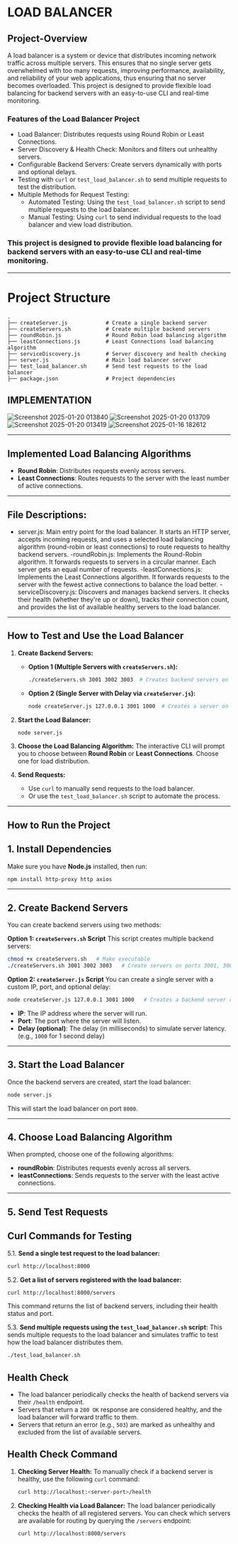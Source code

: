 # **LOAD BALANCER**

## **Project-Overview**

A load balancer is a system or device that distributes incoming network traffic across multiple servers. This ensures that no single server gets overwhelmed with too many requests, improving performance, availability, and reliability of your web applications, thus ensuring that no server becomes overloaded.
This project is designed to provide flexible load balancing for backend servers with an easy-to-use CLI and real-time monitoring.

### **Features of the Load Balancer Project**

- Load Balancer: Distributes requests using Round Robin or Least Connections.
- Server Discovery & Health Check: Monitors and filters out unhealthy servers.
- Configurable Backend Servers: Create servers dynamically with ports and optional delays.
- Testing with `curl` or `test_load_balancer.sh` to send multiple requests to test the distribution.
- Multiple Methods for Request Testing:
   - Automated Testing: Using the `test_load_balancer.sh` script to send multiple requests to the load balancer.
   - Manual Testing: Using `curl` to send individual requests to the load balancer and view load distribution.
     
### This project is designed to provide flexible load balancing for backend servers with an easy-to-use CLI and real-time monitoring.
---

# **Project Structure**

```
.
├── createServer.js            # Create a single backend server
├── createServers.sh           # Create multiple backend servers
├── roundRobin.js              # Round Robin load balancing algorithm
├── leastConnections.js        # Least Connections load balancing algorithm
├── serviceDiscovery.js        # Server discovery and health checking
├── server.js                  # Main load balancer server
├── test_load_balancer.sh      # Send test requests to the load balancer
├── package.json               # Project dependencies
```

## **IMPLEMENTATION**
![Screenshot 2025-01-20 013840](https://github.com/user-attachments/assets/68744a55-9228-4bb4-ba4e-9a731c20a637)
![Screenshot 2025-01-20 013709](https://github.com/user-attachments/assets/9f4fb6e9-900d-4539-974d-bc1ae368db68)
![Screenshot 2025-01-20 013419](https://github.com/user-attachments/assets/c0adecb9-8736-4202-b1f9-f04555d37d51)
![Screenshot 2025-01-16 182612](https://github.com/user-attachments/assets/c729dbd2-ebfb-4990-8125-9f98ef4c9572)


---

## **Implemented Load Balancing Algorithms**

- **Round Robin**: Distributes requests evenly across servers.
- **Least Connections**: Routes requests to the server with the least number of active connections.

---
## File Descriptions:

- server.js: Main entry point for the load balancer. It starts an HTTP server, accepts incoming requests, and uses a selected load balancing algorithm (round-robin or least 
           connections) to route requests to healthy backend servers.
-roundRobin.js: Implements the Round-Robin algorithm. It forwards requests to servers in a circular manner. Each server gets an equal number of requests.
-leastConnections.js: Implements the Least Connections algorithm. It forwards requests to the server with the fewest active connections to balance the load better.
-serviceDiscovery.js: Discovers and manages backend servers. It checks their health (whether they're up or down), tracks their connection count, and provides the list of 
                      available healthy servers to the load balancer.
---



## **How to Test and Use the Load Balancer**

1. **Create Backend Servers:**

   - **Option 1 (Multiple Servers with `createServers.sh`):**
     ```bash
     ./createServers.sh 3001 3002 3003  # Creates backend servers on ports 3001, 3002, 3003
     ```

   - **Option 2 (Single Server with Delay via `createServer.js`):**
     ```bash
     node createServer.js 127.0.0.1 3001 1000  # Creates a server on port 3001 with 1000ms delay
     ```

2. **Start the Load Balancer:**
   ```bash
   node server.js
   ```

3. **Choose the Load Balancing Algorithm:**
   The interactive CLI will prompt you to choose between **Round Robin** or **Least Connections**. Choose one for load distribution.

4. **Send Requests:**
   - Use `curl` to manually send requests to the load balancer.
   - Or use the `test_load_balancer.sh` script to automate the process.

---

## **How to Run the Project**

## **1. Install Dependencies**

Make sure you have **Node.js** installed, then run:

```bash
npm install http-proxy http axios
```

---

## **2. Create Backend Servers**

You can create backend servers using two methods:

  **Option 1: `createServers.sh` Script**
This script creates multiple backend servers:

```bash
chmod +x createServers.sh   # Make executable
./createServers.sh 3001 3002 3003   # Create servers on ports 3001, 3002, 3003
```

  **Option 2: `createServer.js` Script**
You can create a single server with a custom IP, port, and optional delay:

```bash
node createServer.js 127.0.0.1 3001 1000   # Creates a backend server on port 3001 with a 1000ms delay
```

- **IP**: The IP address where the server will run.
- **Port**: The port where the server will listen.
- **Delay (optional)**: The delay (in milliseconds) to simulate server latency. (e.g., `1000` for 1 second delay)

---

## **3. Start the Load Balancer**

Once the backend servers are created, start the load balancer:

```bash
node server.js
```

This will start the load balancer on port `8000`.

---

## **4. Choose Load Balancing Algorithm**

When prompted, choose one of the following algorithms:

- **roundRobin**: Distributes requests evenly across all servers.
- **leastConnections**: Sends requests to the server with the least active connections.

---

## **5. Send Test Requests**

## **Curl Commands for Testing**

5.1. **Send a single test request to the load balancer:**
   ```bash
   curl http://localhost:8000
   ```

5.2. **Get a list of servers registered with the load balancer:**
   ```bash
   curl http://localhost:8000/servers
   ```
   This command returns the list of backend servers, including their health status and port.

5.3. **Send multiple requests using the `test_load_balancer.sh` script:**
   This sends multiple requests to the load balancer and simulates traffic to test how the load balancer distributes them.
   ```bash
   ./test_load_balancer.sh
   ```


## **Health Check**

- The load balancer periodically checks the health of backend servers via their `/health` endpoint.
- Servers that return a `200 OK` response are considered healthy, and the load balancer will forward traffic to them.
- Servers that return an error (e.g., `503`) are marked as unhealthy and excluded from the list of available servers.

## **Health Check Command**

1. **Checking Server Health:**
   To manually check if a backend server is healthy, use the following `curl` command:
   ```bash
   curl http://localhost:<server-port>/health
   ```

2. **Checking Health via Load Balancer:**
   The load balancer periodically checks the health of all registered servers. You can check which servers are available for routing by querying the `/servers` endpoint:
   ```bash
   curl http://localhost:8000/servers
   ```
